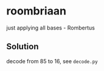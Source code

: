 # roombriaan

just applying all bases - Rombertus

## Solution

decode from 85 to 16, see `decode.py`
